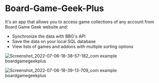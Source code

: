 # Board-Game-Geek-Plus
It's an app that allows you to access game collections of any account from Board Game Geek website and:
- Synchronize the data with BBG's API
- Save the data on your local SQL database
- View lists of games and addons with multiple sorting options

![Screenshot_2022-07-06-18-38-57-182_com example boardgamegeekplus](https://user-images.githubusercontent.com/75808585/177600809-73f1b6ac-d45f-4d19-ad6b-eefc999ead51.jpg)

![Screenshot_2022-07-06-18-39-13-709_com example boardgamegeekplus](https://user-images.githubusercontent.com/75808585/177600902-aad11a2e-bfa3-4ad4-8f94-2f567585e409.jpg)
